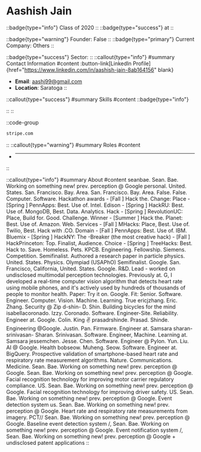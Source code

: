 # Aashish Jain
::badge{type="info"}
Class of 2020
::
::badge{type="success"}
 at 
::

::badge{type="warning"}
Founder: False
::
::badge{type="primary"}
Current Company: Others
::

::badge{type="success"}
Sector: 
::
::callout{type="info"}
#summary
Contact Information
#content
:button-link[LinkedIn Profile]{href="https://www.linkedin.com/in/aashish-jain-8ab164156" blank}
- **Email**: aashj99@gmail.com
- **Location**: Saratoga
::

::callout{type="success"}
#summary
Skills
#content
::badge{type="info"}

::
::

::code-group
```bash [Stripe]
stripe.com
```
::
::callout{type="warning"}
#summary
Roles
#content
- ****
::

::callout{type="info"}
#summary
About
#content
seanbae. Sean. Bae. Working on something new! prev. perception @ Google personal. United. States. San. Francisco. Bay. Area. San. Francisco. Bay. Area. False. False. Computer. Software. Hackathon awards - [Fall ] Hack the. Change: Place - [Spring ] PennApps: Best. Use of. Intel. Edison - [Spring ] HackRU: Best. Use of. MongoDB, Best. Data. Analytics. Hack - [Spring ] RevolutionUC: Place, Build for. Good. Challenge. Winner - [Summer ] Hack the. Planet: Best. Use of. Amazon. Web. Services - [Fall ] MHacks: Place, Best. Use of. Twilio, Best. Hack with .CO. Domain - [Fall ] PennApps: Best. Use of. IBM. Bluemix - [Spring ] HackNY: The -Breaker (the most creative hack) - [Fall ] HackPrinceton: Top. Finalist, Audience. Choice - [Spring ] TreeHacks: Best. Hack to. Save. Homeless. Pets. KPCB. Engineering. Fellowship. Siemens. Competition. Semifinalist. Authored a research paper in particle physics. United. States. Physics. Olympiad (USAPhO) Semifinalist. Google. San. Francisco, California, United. States. Google. R&D. Lead - worked on undisclosed multimodal perception technologies. Previously at. G, I developed a real-time computer vision algorithm that detects heart rate using mobile phones, and it's actively used by hundreds of thousands of people to monitor health. Paper: Try it on. Google. Fit: Senior. Software. Engineer. Computer. Vision. Machine. Learning. True ericjzhang. Eric. Zhang. Security @ Zip d-shin- D. Shin. Building bicycles for the mind isabellacoronado. Izzy. Coronado. Software. Engineer-Site. Reliability. Engineer at. Google. Colin. King ✌️ prasadrshinde. Prasad. Shinde. Engineering @Google. Justin. Pan. Firmware. Engineer at. Samsara sharan-srinivasan- Sharan. Srinivasan. Software. Engineer, Machine. Learning at. Samsara jessemchen. Jesse. Chen. Software. Engineer @ Pylon. Yun. Liu. AI @ Google. Health bobseow. Muheng. Seow. Software. Engineer at. BigQuery. Prospective validation of smartphone-based heart rate and respiratory rate measurement algorithms. Nature. Communications. Medicine. Sean. Bae. Working on something new! prev. perception @ Google. Sean. Bae. Working on something new! prev. perception @ Google. Facial recognition technology for improving motor carrier regulatory compliance. US. Sean. Bae. Working on something new! prev. perception @ Google. Facial recognition technology for improving driver safety. US. Sean. Bae. Working on something new! prev. perception @ Google. Event detection system us. Sean. Bae. Working on something new! prev. perception @ Google. Heart rate and respiratory rate measurements from imagery. PCT// Sean. Bae. Working on something new! prev. perception @ Google. Baseline event detection system /, Sean. Bae. Working on something new! prev. perception @ Google. Event notification system /, Sean. Bae. Working on something new! prev. perception @ Google + undisclosed patent applications
::
